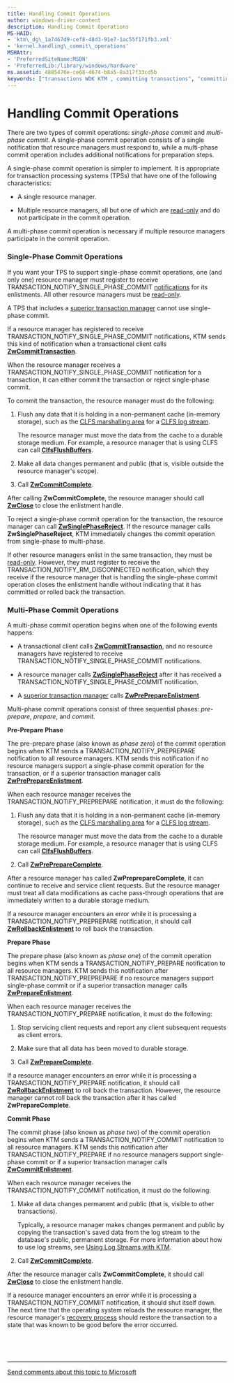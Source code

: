 ```yaml
---
title: Handling Commit Operations
author: windows-driver-content
description: Handling Commit Operations
MS-HAID:
- 'ktm\_dg\_1a7467d9-cef8-48d3-91e7-1ac55f171fb3.xml'
- 'kernel.handling\_commit\_operations'
MSHAttr:
- 'PreferredSiteName:MSDN'
- 'PreferredLib:/library/windows/hardware'
ms.assetid: 4885476e-ce68-4674-b8a5-8a317f33cd5b
keywords: ["transactions WDK KTM , committing transactions", "committing transactions WDK KTM", "resource managers WDK KTM , committing transactions", "single-phase commit WDK KTM , multi-phase commit WDK KTM", "pre-prepare phase WDK KTM", "prepare phase WDK KTM", "commit phase WDK KTM"]
---
```


# Handling Commit Operations


There are two types of commit operations: *single-phase commit* and *multi-phase commit*. A single-phase commit operation consists of a single notification that resource managers must respond to, while a multi-phase commit operation includes additional notifications for preparation steps.

A single-phase commit operation is simpler to implement. It is appropriate for transaction processing systems (TPSs) that have one of the following characteristics:

-   A single resource manager.

-   Multiple resource managers, all but one of which are [read-only](creating-a-resource-manager.md#kernel-creating-a-read-only-enlistment) and do not participate in the commit operation.

A multi-phase commit operation is necessary if multiple resource managers participate in the commit operation.

### Single-Phase Commit Operations

If you want your TPS to support single-phase commit operations, one (and only one) resource manager must register to receive TRANSACTION\_NOTIFY\_SINGLE\_PHASE\_COMMIT [notifications](transaction-notifications.md) for its enlistments. All other resource managers must be [read-only](creating-a-resource-manager.md#kernel-creating-a-read-only-enlistment).

A TPS that includes a [superior transaction manager](creating-a-superior-transaction-manager.md) cannot use single-phase commit.

If a resource manager has registered to receive TRANSACTION\_NOTIFY\_SINGLE\_PHASE\_COMMIT notifications, KTM sends this kind of notification when a transactional client calls [**ZwCommitTransaction**](https://msdn.microsoft.com/library/windows/hardware/ff566420).

When the resource manager receives a TRANSACTION\_NOTIFY\_SINGLE\_PHASE\_COMMIT notification for a transaction, it can either commit the transaction or reject single-phase commit.

To commit the transaction, the resource manager must do the following:

1.  Flush any data that it is holding in a non-permanent cache (in-memory storage), such as the [CLFS marshalling area](clfs-marshalling-areas.md) for a [CLFS log stream](using-log-streams-with-ktm.md).

    The resource manager must move the data from the cache to a durable storage medium. For example, a resource manager that is using CLFS can call [**ClfsFlushBuffers**](https://msdn.microsoft.com/library/windows/hardware/ff541544).

2.  Make all data changes permanent and public (that is, visible outside the resource manager's scope).

3.  Call [**ZwCommitComplete**](https://msdn.microsoft.com/library/windows/hardware/ff566418).

After calling **ZwCommitComplete**, the resource manager should call [**ZwClose**](https://msdn.microsoft.com/library/windows/hardware/ff566417) to close the enlistment handle.

To reject a single-phase commit operation for the transaction, the resource manager can call [**ZwSinglePhaseReject**](https://msdn.microsoft.com/library/windows/hardware/ff567113). If the resource manager calls **ZwSinglePhaseReject**, KTM immediately changes the commit operation from single-phase to multi-phase.

If other resource managers enlist in the same transaction, they must be [read-only](creating-a-resource-manager.md#kernel-creating-a-read-only-enlistment). However, they must register to receive the TRANSACTION\_NOTIFY\_RM\_DISCONNECTED notification, which they receive if the resource manager that is handling the single-phase commit operation closes the enlistment handle without indicating that it has committed or rolled back the transaction.

### Multi-Phase Commit Operations

A multi-phase commit operation begins when one of the following events happens:

-   A transactional client calls [**ZwCommitTransaction**](https://msdn.microsoft.com/library/windows/hardware/ff566420), and no resource managers have registered to receive TRANSACTION\_NOTIFY\_SINGLE\_PHASE\_COMMIT notifications.

-   A resource manager calls [**ZwSinglePhaseReject**](https://msdn.microsoft.com/library/windows/hardware/ff567113) after it has received a TRANSACTION\_NOTIFY\_SINGLE\_PHASE\_COMMIT notification.

-   A [superior transaction manager](creating-a-superior-transaction-manager.md) calls [**ZwPrePrepareEnlistment**](https://msdn.microsoft.com/library/windows/hardware/ff567044).

Multi-phase commit operations consist of three sequential phases: *pre-prepare*, *prepare*, and *commit*.

**Pre-Prepare Phase**

The pre-prepare phase (also known as *phase zero*) of the commit operation begins when KTM sends a TRANSACTION\_NOTIFY\_PREPREPARE notification to all resource managers. KTM sends this notification if no resource managers support a single-phase commit operation for the transaction, or if a superior transaction manager calls [**ZwPrePrepareEnlistment**](https://msdn.microsoft.com/library/windows/hardware/ff567044).

When each resource manager receives the TRANSACTION\_NOTIFY\_PREPREPARE notification, it must do the following:

1.  Flush any data that it is holding in a non-permanent cache (in-memory storage), such as the [CLFS marshalling area](clfs-marshalling-areas.md) for a [CLFS log stream](using-log-streams-with-ktm.md).

    The resource manager must move the data from the cache to a durable storage medium. For example, a resource manager that is using CLFS can call [**ClfsFlushBuffers**](https://msdn.microsoft.com/library/windows/hardware/ff541544).

2.  Call [**ZwPrePrepareComplete**](https://msdn.microsoft.com/library/windows/hardware/ff567040).

After a resource manager has called **ZwPreprepareComplete**, it can continue to receive and service client requests. But the resource manager must treat all data modifications as cache pass-through operations that are immediately written to a durable storage medium.

If a resource manager encounters an error while it is processing a TRANSACTION\_NOTIFY\_PREPREPARE notification, it should call [**ZwRollbackEnlistment**](https://msdn.microsoft.com/library/windows/hardware/ff567083) to roll back the transaction.

**Prepare Phase**

The prepare phase (also known as *phase one*) of the commit operation begins when KTM sends a TRANSACTION\_NOTIFY\_PREPARE notification to all resource managers. KTM sends this notification after TRANSACTION\_NOTIFY\_PREPREPARE if no resource managers support single-phase commit or if a superior transaction manager calls [**ZwPrepareEnlistment**](https://msdn.microsoft.com/library/windows/hardware/ff567039).

When each resource manager receives the TRANSACTION\_NOTIFY\_PREPARE notification, it must do the following:

1.  Stop servicing client requests and report any client subsequent requests as client errors.

2.  Make sure that all data has been moved to durable storage.

3.  Call [**ZwPrepareComplete**](https://msdn.microsoft.com/library/windows/hardware/ff567037).

If a resource manager encounters an error while it is processing a TRANSACTION\_NOTIFY\_PREPARE notification, it should call [**ZwRollbackEnlistment**](https://msdn.microsoft.com/library/windows/hardware/ff567083) to roll back the transaction. However, the resource manager cannot roll back the transaction after it has called **ZwPrepareComplete**.

**Commit Phase**

The commit phase (also known as *phase two*) of the commit operation begins when KTM sends a TRANSACTION\_NOTIFY\_COMMIT notification to all resource managers. KTM sends this notification after TRANSACTION\_NOTIFY\_PREPARE if no resource managers support single-phase commit or if a superior transaction manager calls [**ZwCommitEnlistment**](https://msdn.microsoft.com/library/windows/hardware/ff566419).

When each resource manager receives the TRANSACTION\_NOTIFY\_COMMIT notification, it must do the following:

1.  Make all data changes permanent and public (that is, visible to other transactions).

    Typically, a resource manager makes changes permanent and public by copying the transaction's saved data from the log stream to the database's public, permanent storage. For more information about how to use log streams, see [Using Log Streams with KTM](using-log-streams-with-ktm.md).

2.  Call [**ZwCommitComplete**](https://msdn.microsoft.com/library/windows/hardware/ff566418).

After the resource manager calls **ZwCommitComplete**, it should call [**ZwClose**](https://msdn.microsoft.com/library/windows/hardware/ff566417) to close the enlistment handle.

If a resource manager encounters an error while it is processing a TRANSACTION\_NOTIFY\_COMMIT notification, it should shut itself down. The next time that the operating system reloads the resource manager, the resource manager's [recovery process](handling-recovery-operations.md) should restore the transaction to a state that was known to be good before the error occurred.

 

 


--------------------
[Send comments about this topic to Microsoft](mailto:wsddocfb@microsoft.com?subject=Documentation%20feedback%20%5Bkernel\kernel%5D:%20Handling%20Commit%20Operations%20%20RELEASE:%20%286/14/2017%29&body=%0A%0APRIVACY%20STATEMENT%0A%0AWe%20use%20your%20feedback%20to%20improve%20the%20documentation.%20We%20don't%20use%20your%20email%20address%20for%20any%20other%20purpose,%20and%20we'll%20remove%20your%20email%20address%20from%20our%20system%20after%20the%20issue%20that%20you're%20reporting%20is%20fixed.%20While%20we're%20working%20to%20fix%20this%20issue,%20we%20might%20send%20you%20an%20email%20message%20to%20ask%20for%20more%20info.%20Later,%20we%20might%20also%20send%20you%20an%20email%20message%20to%20let%20you%20know%20that%20we've%20addressed%20your%20feedback.%0A%0AFor%20more%20info%20about%20Microsoft's%20privacy%20policy,%20see%20http://privacy.microsoft.com/default.aspx. "Send comments about this topic to Microsoft")


